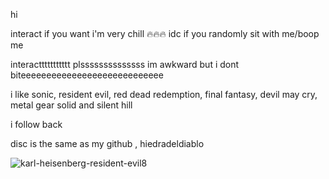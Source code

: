 hi

interact if you want i'm very chill 🔥🔥🔥
idc if you randomly sit with me/boop me

interacttttttttttt plssssssssssssss im awkward but i dont biteeeeeeeeeeeeeeeeeeeeeeeeeeee

i like sonic, resident evil, red dead redemption, final fantasy, devil may cry, metal gear solid and silent hill

i follow back 

disc is the same as my github , hiedradeldiablo 


![karl-heisenberg-resident-evil8](https://github.com/user-attachments/assets/89731917-2ef1-4244-b029-9ee7a5cdd432)



